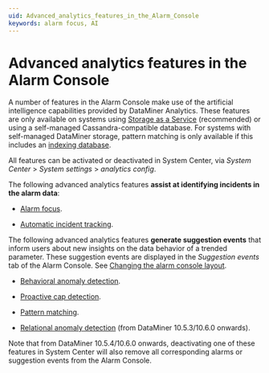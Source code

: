 ```yaml
---
uid: Advanced_analytics_features_in_the_Alarm_Console
keywords: alarm focus, AI
---
```


# Advanced analytics features in the Alarm Console

A number of features in the Alarm Console make use of the artificial intelligence capabilities provided by DataMiner Analytics. These features are only available on systems using [Storage as a Service](xref:STaaS) (recommended) or using a self-managed Cassandra-compatible database. For systems with self-managed DataMiner storage, pattern matching is only available if this includes an [indexing database](xref:Indexing_Database).

All features can be activated or deactivated in System Center, via *System Center* > *System settings* > *analytics config*.

The following advanced analytics features **assist at identifying incidents in the alarm data**:

- [Alarm focus](xref:ApplyingAlarmFiltersInTheAlarmConsole#filtering-alarms-on-alarm-focus).

- [Automatic incident tracking](xref:Automatic_incident_tracking).

The following advanced analytics features **generate suggestion events** that inform users about new insights on the data behavior of a trended parameter. These suggestion events are displayed in the *Suggestion events* tab of the Alarm Console. See [Changing the alarm console layout](xref:ChangingTheAlarmConsoleLayout).

- [Behavioral anomaly detection](xref:Behavioral_anomaly_detection).

- [Proactive cap detection](xref:Proactive_cap_detection).

- [Pattern matching](xref:Monitoring_of_trend_patterns).

- [Relational anomaly detection](xref:Relational_anomaly_detection) (from DataMiner 10.5.3/10.6.0 onwards).

Note that from DataMiner 10.5.4/10.6.0 onwards, deactivating one of these features in System Center will also remove all corresponding alarms or suggestion events from the Alarm Console.<!-- RN 42096 -->
